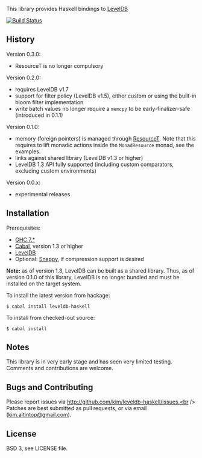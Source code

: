 This library provides Haskell bindings to
[LevelDB](http://leveldb.googlecode.com)

[![Build Status](https://secure.travis-ci.org/kim/leveldb-haskell.png)](http://travis-ci.org/kim/leveldb-haskell)

## History

Version 0.3.0:

* ResourceT is no longer compulsory

Version 0.2.0:

* requires LevelDB v1.7
* support for filter policy (LevelDB v1.5), either custom or using the built-in
  bloom filter implementation
* write batch values no longer require a `memcpy` to be early-finalizer-safe
  (introduced in 0.1.1)

Version 0.1.0:

* memory (foreign pointers) is managed through
  [ResourceT](http://hackage.haskell.org/package/resourcet). Note that this
  requires to lift monadic actions inside the `MonadResource` monad, see the
  examples.
* links against shared library (LevelDB v1.3 or higher)
* LevelDB 1.3 API fully supported (including custom comparators, excluding
  custom environments)

Version 0.0.x:

* experimental releases

## Installation

Prerequisites:

* [GHC 7.*](http://www.haskell.org/ghc)
* [Cabal](http://www.haskell.org/cabal), version 1.3 or higher
* [LevelDB](http://code.google.com/p/leveldb)
* Optional: [Snappy](http://code.google.com/p/snappy),
  if compression support is desired

**Note:** as of version 1.3, LevelDB can be built as a shared library. Thus, as
of version 0.1.0 of this library, LevelDB is no longer bundled and must be
installed on the target system.

To install the latest version from hackage:

```shell
$ cabal install leveldb-haskell
```

To install from checked-out source:

```shell
$ cabal install
```

## Notes

This library is in very early stage and has seen very limited testing. Comments
and contributions are welcome.

## Bugs and Contributing

Please report issues via http://github.com/kim/leveldb-haskell/issues.<br />
Patches are best submitted as pull requests, or via email
(kim.altintop@gmail.com).

## License

BSD 3, see LICENSE file.
